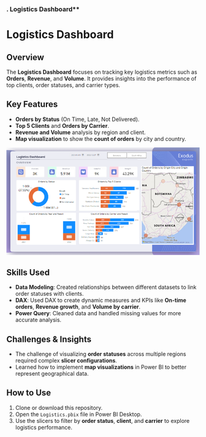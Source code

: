 ### . Logistics Dashboard**

# Logistics Dashboard

## Overview  
The **Logistics Dashboard** focuses on tracking key logistics metrics such as **Orders**, **Revenue**, and **Volume**. It provides insights into the performance of top clients, order statuses, and carrier types.

## Key Features  
- **Orders by Status** (On Time, Late, Not Delivered).
- **Top 5 Clients** and **Orders by Carrier**.
- **Revenue and Volume** analysis by region and client.
- **Map visualization** to show the **count of orders** by city and country.

![Logistics dashboard image](https://raw.githubusercontent.com/Nkanyisogwane/PowerBI-Guided-Projects/refs/heads/main/Logistics-Dashboard/Logistics%20image.png)

## Skills Used  
- **Data Modeling**: Created relationships between different datasets to link order statuses with clients.
- **DAX**: Used DAX to create dynamic measures and KPIs like **On-time orders**, **Revenue growth**, and **Volume by carrier**.
- **Power Query**: Cleaned data and handled missing values for more accurate analysis.

## Challenges & Insights  
- The challenge of visualizing **order statuses** across multiple regions required complex **slicer configurations**.
- Learned how to implement **map visualizations** in Power BI to better represent geographical data.

## How to Use  
1. Clone or download this repository.
2. Open the `Logistics.pbix` file in Power BI Desktop.
3. Use the slicers to filter by **order status**, **client**, and **carrier** to explore logistics performance.

